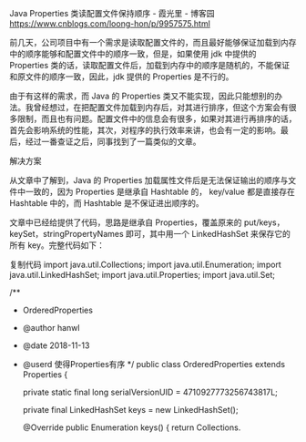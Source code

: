 Java Properties 类读配置文件保持顺序 - 霞光里 - 博客园 https://www.cnblogs.com/loong-hon/p/9957575.html

前几天，公司项目中有一个需求是读取配置文件的，而且最好能够保证加载到内存中的顺序能够和配置文件中的顺序一致，但是，如果使用 jdk 中提供的 Properties 类的话，读取配置文件后，加载到内存中的顺序是随机的，不能保证和原文件的顺序一致，因此，jdk 提供的 Properties 是不行的。

由于有这样的需求，而 Java 的 Properties 类又不能实现，因此只能想别的办法。我曾经想过，在把配置文件加载到内存后，对其进行排序，但这个方案会有很多限制，而且也有问题。配置文件中的信息会有很多，如果对其进行再排序的话，首先会影响系统的性能，其次，对程序的执行效率来讲，也会有一定的影响。最后，经过一番查证之后，同事找到了一篇类似的文章。

解决方案

从文章中了解到，Java 的 Properties 加载属性文件后是无法保证输出的顺序与文件中一致的，因为 Properties 是继承自 Hashtable 的， key/value 都是直接存在 Hashtable 中的，而 Hashtable 是不保证进出顺序的。

文章中已经给提供了代码，思路是继承自 Properties，覆盖原来的 put/keys，keySet，stringPropertyNames 即可，其中用一个 LinkedHashSet 来保存它的所有 key。完整代码如下：

复制代码
import java.util.Collections;
import java.util.Enumeration;
import java.util.LinkedHashSet;
import java.util.Properties;
import java.util.Set;

/**
 * OrderedProperties
 * @author hanwl
 * @date 2018-11-13
 * @userd 使得Properties有序
 */
public class OrderedProperties extends Properties {

    private static final long serialVersionUID = 4710927773256743817L;

    private final LinkedHashSet<Object> keys = new LinkedHashSet<Object>();

    @Override
    public Enumeration<Object> keys() {
        return Collections.<Object> enumeration(keys);
    }

    @Override
    public Object put(Object key, Object value) {
        keys.add(key);
        return super.put(key, value);
    }

    @Override
    public Set<Object> keySet() {
        return keys;
    }

    @Override
    public Set<String> stringPropertyNames() {
        Set<String> set = new LinkedHashSet<String>();

        for (Object key : this.keys) {
            set.add((String) key);
        }

        return set;
    }
}
复制代码
 

调用方法：

复制代码
public class demo {
    Properties prop = new OrderedProperties();
    File appDir = GlobalVars.getLocalAppDataDir();
    File dir = new File(appDir, "userHistory/");
    if (!dir.exists()) {
        dir.mkdirs();
    }
    try {
        OutputStreamWriter oStreamWriter = new OutputStreamWriter(new FileOutputStream(dir+"\\user.properties",true), "utf-8");
        //FileOutputStream fileOutputstream = new FileOutputStream(dir+"\\user.properties", false);
        prop.setProperty("serverUrl", serverUrlTextField.getText());
        prop.setProperty("userName", userNameTextField.getText());
        prop.setProperty("password", passwordField.getText());
        prop.store(oStreamWriter, null);
        oStreamWriter.close();

    } catch (Exception e) {
        e.printStackTrace();
    }

    Properties prop = new OrderedProperties();
    File appDir = GlobalVars.getLocalAppDataDir();
    File dir = new File(appDir, "userHistory/");
    if(new File(dir+"\\user.properties").exists()){
        try {
            InputStreamReader iStreamReader = new InputStreamReader(new FileInputStream(dir+"\\user.properties"),"utf-8");
            prop.load(iStreamReader);
            Iterator<String> it = prop.stringPropertyNames().iterator();
            while (it.hasNext()) {
                 String key = it.next();
                 String value  = prop.getProperty(key);
                 System.out.println(key+":"+value);
            }
            iStreamReader.close();
        } catch (Exception e) {
            e.printStackTrace();
        }
    }
}

复制代码
复制代码
    /**
     * 返回程序本地数据存储目录
     * C:\Users\Administrator\AppData\Local\Founder\PublisherClient
     * C:\Users\Administrator\AppData\Local\Founder\PrinterClient
     * C:\Users\Administrator\AppData\Local\Founder\TypeSettingClient
     * @return
     */
    public static File getLocalAppDataDir() {
        String appDataPath;
        if (Util.isMac()) {
            appDataPath = System.getProperty("user.home") + "/Library/";
        }
        else if (NativeUtil.libraryLoaded()) {
            appDataPath = NativeUtil.getLocalAppDataFolder();
        }
        else {
            appDataPath = System.getProperty("user.home");
        }

        File founderDir = new File(appDataPath, Util.isWindows() || Util.isMac() ? "Founder" : ".Founder");
        File appDir = new File(founderDir, CLIENT_TYPE.getClientName());
        appDir.mkdirs();

        return appDir;
    }
复制代码
结束
 
　　这种特定的需求，以前倒是没怎么接触过，不给通过这次的经历，发现了一点，自己的积累还是很少，不多说了，继续努力吧。
 
参考：
StackOverflow
Playframework1中的另一个实现